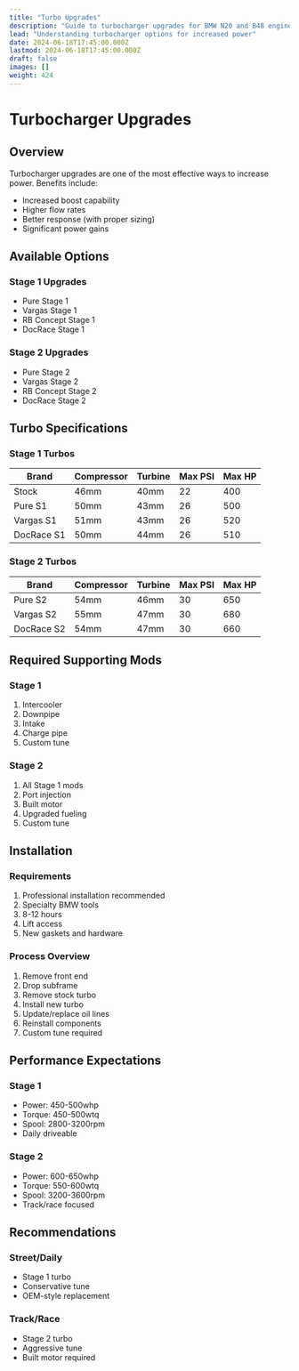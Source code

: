 ```yaml
---
title: "Turbo Upgrades"
description: "Guide to turbocharger upgrades for BMW N20 and B48 engines"
lead: "Understanding turbocharger options for increased power"
date: 2024-06-18T17:45:00.000Z
lastmod: 2024-06-18T17:45:00.000Z
draft: false
images: []
weight: 424
---
```


# Turbocharger Upgrades

## Overview

Turbocharger upgrades are one of the most effective ways to increase power. Benefits include:
- Increased boost capability
- Higher flow rates
- Better response (with proper sizing)
- Significant power gains

## Available Options

### Stage 1 Upgrades
- Pure Stage 1
- Vargas Stage 1
- RB Concept Stage 1
- DocRace Stage 1

### Stage 2 Upgrades
- Pure Stage 2
- Vargas Stage 2
- RB Concept Stage 2
- DocRace Stage 2

## Turbo Specifications

### Stage 1 Turbos
| Brand | Compressor | Turbine | Max PSI | Max HP |
|-------|------------|---------|---------|--------|
| Stock | 46mm | 40mm | 22 | 400 |
| Pure S1 | 50mm | 43mm | 26 | 500 |
| Vargas S1 | 51mm | 43mm | 26 | 520 |
| DocRace S1 | 50mm | 44mm | 26 | 510 |

### Stage 2 Turbos
| Brand | Compressor | Turbine | Max PSI | Max HP |
|-------|------------|---------|---------|--------|
| Pure S2 | 54mm | 46mm | 30 | 650 |
| Vargas S2 | 55mm | 47mm | 30 | 680 |
| DocRace S2 | 54mm | 47mm | 30 | 660 |

## Required Supporting Mods

### Stage 1
1. Intercooler
2. Downpipe
3. Intake
4. Charge pipe
5. Custom tune

### Stage 2
1. All Stage 1 mods
2. Port injection
3. Built motor
4. Upgraded fueling
5. Custom tune

## Installation

### Requirements
1. Professional installation recommended
2. Specialty BMW tools
3. 8-12 hours
4. Lift access
5. New gaskets and hardware

### Process Overview
1. Remove front end
2. Drop subframe
3. Remove stock turbo
4. Install new turbo
5. Update/replace oil lines
6. Reinstall components
7. Custom tune required

## Performance Expectations

### Stage 1
- Power: 450-500whp
- Torque: 450-500wtq
- Spool: 2800-3200rpm
- Daily driveable

### Stage 2
- Power: 600-650whp
- Torque: 550-600wtq
- Spool: 3200-3600rpm
- Track/race focused

## Recommendations

### Street/Daily
- Stage 1 turbo
- Conservative tune
- OEM-style replacement

### Track/Race
- Stage 2 turbo
- Aggressive tune
- Built motor required 